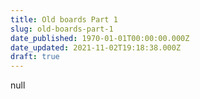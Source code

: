 ```yaml
---
title: Old boards Part 1
slug: old-boards-part-1
date_published: 1970-01-01T00:00:00.000Z
date_updated: 2021-11-02T19:18:38.000Z
draft: true
---
```


null
